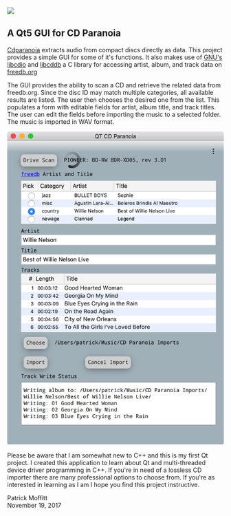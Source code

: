 <img src="images/if_cdaudio_unmount_18274.ico" height="128">

A Qt5 GUI for CD Paranoia
-------------------------  

[Cdparanoia](https://xiph.org/paranoia/) extracts audio from compact discs directly as data. This
project provides a simple GUI for some of it's functions. It also makes use of
[GNU's libcdio](https://www.gnu.org/software/libcdio/libcdio.html) and
[libcddb](http://libcddb.sourceforge.net/) a C library for accessing artist, album, and track data
on [freedb.org](http://www.freedb.org/)

The GUI provides the ability to scan a CD and retrieve the related data from freedb.org. Since 
the disc ID may match multiple categories, all available results are listed. The user then chooses 
the desired one from the list. This populates a form with editable fields for artist, album 
title, and track titles. The user can edit the fields before importing the music to a selected 
folder. The music is imported in WAV format.

![Add](images/screenshot.png)

Please be aware that I am somewhat new to C++ and this is my first Qt project. I
created this application to learn about Qt and multi-threaded device driver programming in C++.
If you're in need of a lossless CD importer there are many professional options to choose from.
If you're as interested in learning as I am I hope you find this project instructive.

Patrick Moffitt <br>
November 19, 2017
  
  
